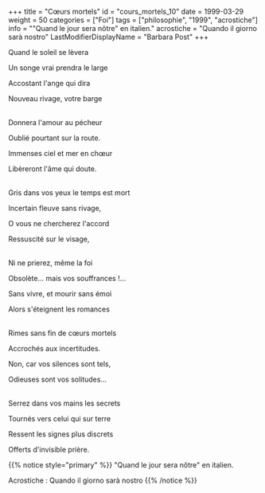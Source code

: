 +++
title = "Cœurs mortels"
id = "cours_mortels_10"
date = 1999-03-29
weight = 50
categories = ["Foi"]
tags = ["philosophie", "1999", "acrostiche"]
info = "\"Quand le jour sera nôtre\" en italien."
acrostiche = "Quando il giorno sarà nostro"
LastModifierDisplayName = "Barbara Post"
+++

Quand le soleil se lèvera

Un songe vrai prendra le large

Accostant l'ange qui dira

Nouveau rivage, votre barge

 \
Donnera l'amour au pécheur

Oublié pourtant sur la route.

Immenses ciel et mer en chœur

Libèreront l'âme qui doute.

 \
Gris dans vos yeux le temps est mort

Incertain fleuve sans rivage,

O vous ne chercherez l'accord

Ressuscité sur le visage,

 \
Ni ne prierez, même la foi

Obsolète... mais vos souffrances !...

Sans vivre, et mourir sans émoi

Alors s'éteignent les romances

 \
Rimes sans fin de cœurs mortels

Accrochés aux incertitudes.

Non, car vos silences sont tels,

Odieuses sont vos solitudes...

 \
Serrez dans vos mains les secrets

Tournés vers celui qui sur terre

Ressent les signes plus discrets

Offerts d'invisible prière.

{{% notice style="primary" %}}
\"Quand le jour sera nôtre\" en italien.

Acrostiche : Quando il giorno sarà nostro
{{% /notice %}}
